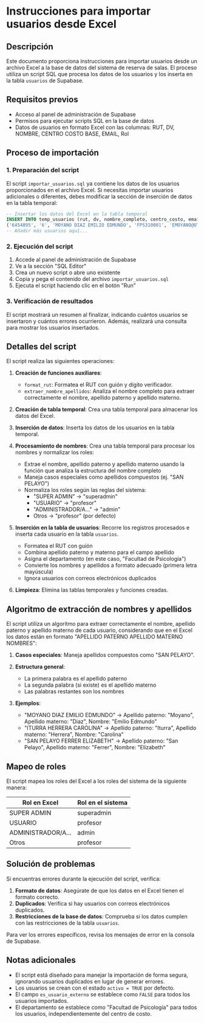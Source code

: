 # Instrucciones para importar usuarios desde Excel

## Descripción

Este documento proporciona instrucciones para importar usuarios desde un archivo Excel a la base de datos del sistema de reserva de salas. El proceso utiliza un script SQL que procesa los datos de los usuarios y los inserta en la tabla `usuarios` de Supabase.

## Requisitos previos

- Acceso al panel de administración de Supabase
- Permisos para ejecutar scripts SQL en la base de datos
- Datos de usuarios en formato Excel con las columnas: RUT, DV, NOMBRE, CENTRO COSTO BASE, EMAIL, Rol

## Proceso de importación

### 1. Preparación del script

El script `importar_usuarios.sql` ya contiene los datos de los usuarios proporcionados en el archivo Excel. Si necesitas importar usuarios adicionales o diferentes, debes modificar la sección de inserción de datos en la tabla temporal:

```sql
-- Insertar los datos del Excel en la tabla temporal
INSERT INTO temp_usuarios (rut, dv, nombre_completo, centro_costo, email, rol) VALUES
('6454895', '6', 'MOYANO DIAZ EMILIO EDMUNDO', 'FPS310001', 'EMOYANO@UTALCA.CL', 'USUARIO'),
-- Añadir más usuarios aquí...
```

### 2. Ejecución del script

1. Accede al panel de administración de Supabase
2. Ve a la sección "SQL Editor"
3. Crea un nuevo script o abre uno existente
4. Copia y pega el contenido del archivo `importar_usuarios.sql`
5. Ejecuta el script haciendo clic en el botón "Run"

### 3. Verificación de resultados

El script mostrará un resumen al finalizar, indicando cuántos usuarios se insertaron y cuántos errores ocurrieron. Además, realizará una consulta para mostrar los usuarios insertados.

## Detalles del script

El script realiza las siguientes operaciones:

1. **Creación de funciones auxiliares**:
   - `format_rut`: Formatea el RUT con guión y dígito verificador.
   - `extraer_nombre_apellidos`: Analiza el nombre completo para extraer correctamente el nombre, apellido paterno y apellido materno.

2. **Creación de tabla temporal**: Crea una tabla temporal para almacenar los datos del Excel.

3. **Inserción de datos**: Inserta los datos de los usuarios en la tabla temporal.

4. **Procesamiento de nombres**: Crea una tabla temporal para procesar los nombres y normalizar los roles:
   - Extrae el nombre, apellido paterno y apellido materno usando la función que analiza la estructura del nombre completo
   - Maneja casos especiales como apellidos compuestos (ej. "SAN PELAYO")
   - Normaliza los roles según las reglas del sistema:
     - "SUPER ADMIN" → "superadmin"
     - "USUARIO" → "profesor"
     - "ADMINISTRADOR/A..." → "admin"
     - Otros → "profesor" (por defecto)

5. **Inserción en la tabla de usuarios**: Recorre los registros procesados e inserta cada usuario en la tabla `usuarios`.
   - Formatea el RUT con guión
   - Combina apellido paterno y materno para el campo apellido
   - Asigna el departamento (en este caso, "Facultad de Psicología")
   - Convierte los nombres y apellidos a formato adecuado (primera letra mayúscula)
   - Ignora usuarios con correos electrónicos duplicados

6. **Limpieza**: Elimina las tablas temporales y funciones creadas.

## Algoritmo de extracción de nombres y apellidos

El script utiliza un algoritmo para extraer correctamente el nombre, apellido paterno y apellido materno de cada usuario, considerando que en el Excel los datos están en formato "APELLIDO PATERNO APELLIDO MATERNO NOMBRES":

1. **Casos especiales**: Maneja apellidos compuestos como "SAN PELAYO".

2. **Estructura general**:
   - La primera palabra es el apellido paterno
   - La segunda palabra (si existe) es el apellido materno
   - Las palabras restantes son los nombres

3. **Ejemplos**:
   - "MOYANO DIAZ EMILIO EDMUNDO" → Apellido paterno: "Moyano", Apellido materno: "Diaz", Nombre: "Emilio Edmundo"
   - "ITURRA HERRERA CAROLINA" → Apellido paterno: "Iturra", Apellido materno: "Herrera", Nombre: "Carolina"
   - "SAN PELAYO FERRER ELIZABETH" → Apellido paterno: "San Pelayo", Apellido materno: "Ferrer", Nombre: "Elizabeth"

## Mapeo de roles

El script mapea los roles del Excel a los roles del sistema de la siguiente manera:

| Rol en Excel | Rol en el sistema |
|--------------|-------------------|
| SUPER ADMIN | superadmin |
| USUARIO | profesor |
| ADMINISTRADOR/A... | admin |
| Otros | profesor |

## Solución de problemas

Si encuentras errores durante la ejecución del script, verifica:

1. **Formato de datos**: Asegúrate de que los datos en el Excel tienen el formato correcto.
2. **Duplicados**: Verifica si hay usuarios con correos electrónicos duplicados.
3. **Restricciones de la base de datos**: Comprueba si los datos cumplen con las restricciones de la tabla `usuarios`.

Para ver los errores específicos, revisa los mensajes de error en la consola de Supabase.

## Notas adicionales

- El script está diseñado para manejar la importación de forma segura, ignorando usuarios duplicados en lugar de generar errores.
- Los usuarios se crean con el estado `activo = TRUE` por defecto.
- El campo `es_usuario_externo` se establece como `FALSE` para todos los usuarios importados.
- El departamento se establece como "Facultad de Psicología" para todos los usuarios, independientemente del centro de costo. 
